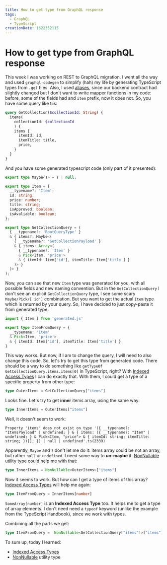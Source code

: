 ```yaml
---
title: How to get type from GraphQL response
tags:
  - GraphQL
  - TypeScript
creationDate: 1622352115
---
```


# How to get type from GraphQL response

This week I was working on REST to GraphQL migration. I went all the way and used  `graphql-codegen` to simplify (hah) my life by generating TypeScript types from `.gql` files. Also, I used [aliases](https://graphql.org/learn/queries/#aliases), since our backend contract had slightly changed but I don't want to write mapper functions in my code: before, some of the fields had and `item` prefix, now it does not. So, you have some query like tiis:

```graphql
query GetCollection($collectionId: String) {
  items(
    collectionId: $collectionId
    ) {
    items {
      itemId: id,
      itemTitle: title,
      price,
    }
  }
}
```

And you have some generated typescript code (only part of it presented):

```ts
export type Maybe<T> = T | null;

export type Item = {
  __typename?: 'Item';
  id: string;
  price: number;
  title: string;
  isApproved: boolean;
  isAvaliable: boolean;
};

export type GetCollectionQuery = (
  { __typename?: 'RootQueryType' }
  & { items?: Maybe<(
    { __typename?: 'GetCollectionPayload' }
    & { items: Array<(
      { __typename?: 'Item' }
      & Pick<Item, 'price'>
      & { itemId: Item['id'], itemTitle: Item['title'] }
    )> }
  )> }
);
```

Now, you can see that new `Item` type was generated for you, with all possible fields and new naming convention. But in the `GetCollectionQuery` I don't see an explicit `GetCollectionQuery` type, I see some scary `Maybe/Pick/['id']` combination. But you want to get the actual `Item` type which is returned by your query. So, I have decided to just copy-paste it from generated type:

```ts
import { Item } from 'generated.js'

export type ItemFromQuery = {
  __typename: 'Item'
  & Pick<Item, 'price'>
  & { itemId: Item['id'], itemTitle: Item['title'] }
}
```

This way works. But now, if I am to change the query, I will need to also change this code. So, let's try to get this type from generated code. There should be a way to do something like `getTypeOf GetCollectionQuery.items.items[0]` in TypeScript, right? With [Indexed Access Types](https://www.typescriptlang.org/docs/handbook/2/indexed-access-types.html) I can do exactly that. With them, I could get a type of a specific property from other type:

```ts
type OuterItems = GetCollectionQuery["items"]
```

Looks fine. Let's try to get __inner__ items array, using the same way:

```ts
type InnerItems = OuterItems["items"]
```

Well, it doesn't seem to work:
```
Property 'items' does not exist on type '({ __typename?: "ItemsPayload" | undefined; } & { items: ({ __typename?: "Item" | undefined; } & Pick<Item, "price"> & { itemId: string; itemTitle: string; })[]; }) | null | undefined'.ts(2339)
```

Apparently, `Maybe` and `?` don't let me do it: items array could be not an array, but rather `null` or `undefined`. I need some way to __un-maybe__ it. [NonNullable](https://www.typescriptlang.org/docs/handbook/utility-types.html#nonnullabletype) utility type could help me with that:

```ts
type InnerItems = NonNullable<OuterItems>["items"]
```

Now it seems to work. But how can I get a type of items of this array? [Indexed Access Types](https://www.typescriptlang.org/docs/handbook/2/indexed-access-types.html) will help me again:
```ts
type ItemFromQuery = InnerItems[number]
```
`SomeArray[number]` is an __Indexed Access Type__ too. It helps me to get a type of array elements. I don't need need a `typeof` keyword (unlike the example from the TypeScript Handbook), since we work with types.

Combining all the parts we get:
```ts
type ItemFromQuery =  NonNullable<GetCollectionQuery["items"]>["items"][number]
```

To sum up, today I learned:
- [Indexed Access Types](https://www.typescriptlang.org/docs/handbook/2/indexed-access-types.html)
- [NonNullable](https://www.typescriptlang.org/docs/handbook/utility-types.html#nonnullabletype) utility type